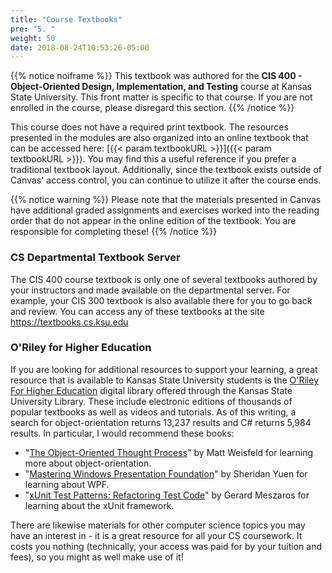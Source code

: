 ```yaml
---
title: "Course Textbooks"
pre: "5. "
weight: 50
date: 2018-08-24T10:53:26-05:00
---
```


{{% notice noiframe %}}
This textbook was authored for the **CIS 400 - Object-Oriented Design, Implementation, and Testing** course at Kansas State University.  This front matter is specific to that course.  If you are not enrolled in the course, please disregard this section.
{{% /notice %}}

This course does not have a required print textbook.  The resources presented in the modules are also organized into an online textbook that can be accessed here: [{{< param textbookURL >}}]({{< param textbookURL >}}).  You may find this a useful reference if you prefer a traditional textbook layout.  Additionally, since the textbook exists outside of Canvas' access control, you can continue to utilize it after the course ends.

{{% notice warning %}}
Please note that the materials presented in Canvas have additional graded assignments and exercises worked into the reading order that do not appear in the online edition of the textbook.  You are responsible for completing these!
{{% /notice %}}

### CS Departmental Textbook Server
The CIS 400 course textbook is only one of several textbooks authored by your instructors and made available on the departmental server.  For example, your CIS 300 textbook is also available there for you to go back and review.  You can access any of these textbooks at the site <a href="https://textbooks.cs.ksu.edu" target="_blank">https://textbooks.cs.ksu.edu</a>

### O'Riley for Higher Education

If you are looking for additional resources to support your learning, a great resource that is available to Kansas State University students is the <a href="https://go.oreilly.com/kansas-state-university" target="_blank">O'Riley For Higher Education</a> digital library offered through the Kansas State University Library.  These include electronic editions of thousands of popular textbooks as well as videos and tutorials.  As of this writing, a search for object-orientation returns 13,237 results and C# returns 5,984 results.  In particular, I would recommend these books:

* "[The Object-Oriented Thought Process](https://learning.oreilly.com/library/view/the-object-oriented-thought/9780135182130/)" by Matt Weisfeld for learning more about object-orientation.
* "[Mastering Windows Presentation Foundation](https://learning.oreilly.com/library/view/mastering-windows-presentation/9781838643416/)" by Sheridan Yuen for learning about WPF.
* "[xUnit Test Patterns: Refactoring Test Code](https://learning.oreilly.com/library/view/xunit-test-patterns/9780131495050/)" by Gerard Meszaros for learning about the xUnit framework.

There are likewise materials for other computer science topics you may have an interest in - it is a great resource for all your CS coursework.  It costs you nothing (technically, your access was paid for by your tuition and fees), so you might as well make use of it!


